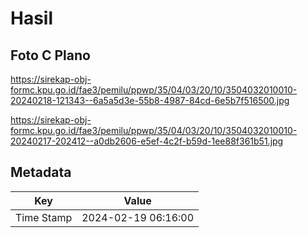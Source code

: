 # Hasil

## Foto C Plano

https://sirekap-obj-formc.kpu.go.id/fae3/pemilu/ppwp/35/04/03/20/10/3504032010010-20240218-121343--6a5a5d3e-55b8-4987-84cd-6e5b7f516500.jpg

https://sirekap-obj-formc.kpu.go.id/fae3/pemilu/ppwp/35/04/03/20/10/3504032010010-20240217-202412--a0db2606-e5ef-4c2f-b59d-1ee88f361b51.jpg


## Metadata

| Key        | Value               |
| ---------- | ------------------- |
| Time Stamp | 2024-02-19 06:16:00 |



